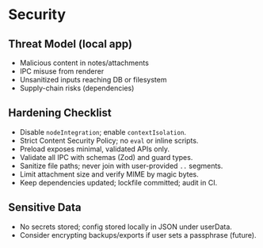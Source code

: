 # Security

## Threat Model (local app)
- Malicious content in notes/attachments
- IPC misuse from renderer
- Unsanitized inputs reaching DB or filesystem
- Supply-chain risks (dependencies)

## Hardening Checklist
- Disable `nodeIntegration`; enable `contextIsolation`.
- Strict Content Security Policy; no `eval` or inline scripts.
- Preload exposes minimal, validated APIs only.
- Validate all IPC with schemas (Zod) and guard types.
- Sanitize file paths; never join with user-provided `..` segments.
- Limit attachment size and verify MIME by magic bytes.
- Keep dependencies updated; lockfile committed; audit in CI.

## Sensitive Data
- No secrets stored; config stored locally in JSON under userData.
- Consider encrypting backups/exports if user sets a passphrase (future).

